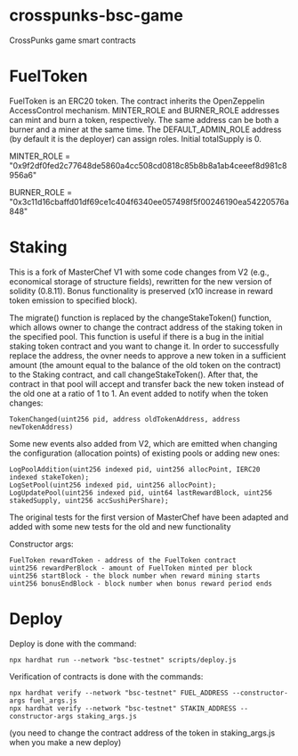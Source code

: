 # crosspunks-bsc-game
CrossPunks game smart contracts


# FuelToken
FuelToken is an ERC20 token. The contract inherits the OpenZeppelin AccessControl mechanism. MINTER_ROLE and BURNER_ROLE addresses can mint and burn a token, respectively. The same address can be both a burner and a miner at the same time. The DEFAULT_ADMIN_ROLE address (by default it is the deployer) can assign roles. Initial totalSupply is 0.

MINTER_ROLE = "0x9f2df0fed2c77648de5860a4cc508cd0818c85b8b8a1ab4ceeef8d981c8956a6"

BURNER_ROLE = "0x3c11d16cbaffd01df69ce1c404f6340ee057498f5f00246190ea54220576a848"


# Staking
This is a fork of MasterChef V1 with some code changes from V2 (e.g., economical storage of structure fields), rewritten for the new version of solidity (0.8.11). Bonus functionality is preserved (x10 increase in reward token emission to specified block). 

The migrate() function is replaced by the changeStakeToken() function, which allows owner to change the contract address of the staking token in the specified pool. This function is useful if there is a bug in the initial staking token contract and you want to change it. In order to successfully replace the address, the ovner needs to approve a new token in a sufficient amount (the amount equal to the balance of the old token on the contract) to the Staking contract, and call changeStakeToken(). After that, the contract in that pool will accept and transfer back the new token instead of the old one at a ratio of 1 to 1. An event added to notify when the token changes:
```
TokenChanged(uint256 pid, address oldTokenAddress, address newTokenAddress)
```

Some new events also added from V2, which are emitted when changing the configuration (allocation points) of existing pools or adding new ones:
```
LogPoolAddition(uint256 indexed pid, uint256 allocPoint, IERC20 indexed stakeToken);
LogSetPool(uint256 indexed pid, uint256 allocPoint);
LogUpdatePool(uint256 indexed pid, uint64 lastRewardBlock, uint256 stakedSupply, uint256 accSushiPerShare);
```

The original tests for the first version of MasterChef have been adapted and added with some new tests for the old and new functionality

Constructor args:
```
FuelToken rewardToken - address of the FuelToken contract
uint256 rewardPerBlock - amount of FuelToken minted per block
uint256 startBlock - the block number when reward mining starts
uint256 bonusEndBlock - block number when bonus reward period ends
```

# Deploy
Deploy is done with the command:
```
npx hardhat run --network "bsc-testnet" scripts/deploy.js
```

Verification of contracts is done with the commands: 
```
npx hardhat verify --network "bsc-testnet" FUEL_ADDRESS --constructor-args fuel_args.js 
npx hardhat verify --network "bsc-testnet" STAKIN_ADDRESS --constructor-args staking_args.js
```
(you need to change the contract address of the token in staking_args.js when you make a new deploy)


